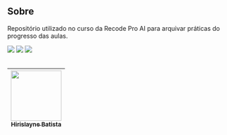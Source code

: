 <h2> Sobre </h2>
<p> Repositório utilizado no curso da Recode Pro AI para arquivar práticas do progresso das aulas. </p>

<div>
  <img src="https://img.shields.io/badge/HTML-239120?style=for-the-badge&logo=html5&logoColor=white">
  <img src="https://img.shields.io/badge/CSS-239120?&style=for-the-badge&logo=css3&logoColor=white">
  <img src="https://img.shields.io/badge/JavaScript-F7DF1E?style=for-the-badge&logo=javascript&logoColor=black">
</div>

<br>

| [<img loading="lazy" src="https://avatars.githubusercontent.com/u/186402934?v=4" width=115><br><sub>Hirislayne Batista</sub>](https://github.com/HirislayneBatista) | 
| :---: |
